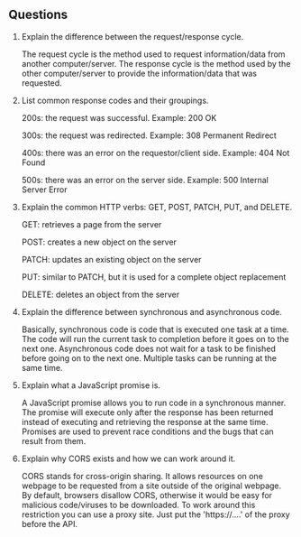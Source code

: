 ## Questions

1. Explain the difference between the request/response cycle.

    The request cycle is the method used to request information/data from another computer/server. The response cycle is the method used by the other computer/server to provide the information/data that was requested.

2. List common response codes and their groupings.

    200s: the request was successful. Example: 200 OK

    300s: the request was redirected. Example: 308 Permanent Redirect

    400s: there was an error on the requestor/client side. Example: 404 Not Found

    500s: there was an error on the server side. Example: 500 Internal Server Error

3. Explain the common HTTP verbs: GET, POST, PATCH, PUT, and DELETE.

    GET: retrieves a page from the server

    POST: creates a new object on the server

    PATCH: updates an existing object on the server

    PUT: similar to PATCH, but it is used for a complete object replacement

    DELETE: deletes an object from the server

4. Explain the difference between synchronous and asynchronous code.

    Basically, synchronous code is code that is executed one task at a time. The code will run the current task to completion before it goes on to the next one. Asynchronous code does not wait for a task to be finished before going on to the next one. Multiple tasks can be running at the same time.

5. Explain what a JavaScript promise is.

    A JavaScript promise allows you to run code in a synchronous manner. The promise will execute only after the response has been returned instead of executing and retrieving the response at the same time. Promises are used to prevent race conditions and the bugs that can result from them.

6. Explain why CORS exists and how we can work around it.

    CORS stands for cross-origin sharing. It allows resources on one webpage to be requested from a site outside of the original webpage. By default, browsers disallow CORS, otherwise it would be easy for malicious code/viruses to be downloaded. To work around this restriction you can use a proxy site. Just put the 'https://....' of the proxy before the API.
